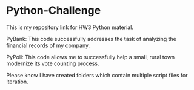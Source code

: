 # Python-Challenge

This is my repository link for HW3 Python material.

PyBank: This code successfully addresses the task of analyzing the financial records of my company.

PyPoll: This code allows me to successfully help a small, rural town modernize its vote counting process.

Please know I have created folders which contain multiple script files for iteration. 
